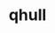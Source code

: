 ---
title: "qhull"
layout: cache
categories: [package, develop]
meta: {"versions": ["2020.2"], "compilers": ["apple-clang@=14.0.0", "apple-clang@=14.0.3", "gcc@=11.1.0", "gcc@=11.3.0", "gcc@=7.3.1", "gcc@=7.5.0"], "oss": ["amzn2", "ubuntu18.04", "ubuntu20.04", "ubuntu22.04", "ventura"], "platforms": ["darwin", "linux"], "targets": ["aarch64", "ivybridge", "ppc64le", "x86_64", "x86_64_v3"], "stacks": ["data-vis-sdk", "e4s", "e4s-power", "ml-darwin-aarch64-mps", "ml-linux-x86_64-cpu", "ml-linux-x86_64-cuda", "radiuss", "root"], "num_specs": 58, "num_specs_by_stack": {"ml-darwin-aarch64-mps": 1, "root": 58, "radiuss": 2, "e4s-power": 2, "e4s": 4, "data-vis-sdk": 2, "ml-linux-x86_64-cpu": 2, "ml-linux-x86_64-cuda": 2}}
spec_details: [{"hash": "mntv7phxblvr6k57ailszkyorpcql5ms", "compiler": "apple-clang@=14.0.0", "versions": ["2020.2"], "os": "ventura", "platform": "darwin", "target": "aarch64", "variants": ["build_system=cmake", "build_type=Release", "generator=make", "~ipo"], "stacks": ["ml-darwin-aarch64-mps", "root"], "size": "-", "tarball": "https://binaries.spack.io/develop/build_cache/darwin-ventura-aarch64/apple-clang-14.0.0/qhull-2020.2/darwin-ventura-aarch64-apple-clang-14.0.0-qhull-2020.2-mntv7phxblvr6k57ailszkyorpcql5ms.spack"}, {"hash": "irp4uuaouewnw6tltp7lwaw7uprbger4", "compiler": "apple-clang@=14.0.0", "versions": ["2020.2"], "os": "ventura", "platform": "darwin", "target": "aarch64", "variants": ["build_system=cmake", "build_type=Release", "generator=make", "~ipo"], "stacks": ["root"], "size": "-", "tarball": "https://binaries.spack.io/develop/build_cache/darwin-ventura-aarch64/apple-clang-14.0.0/qhull-2020.2/darwin-ventura-aarch64-apple-clang-14.0.0-qhull-2020.2-irp4uuaouewnw6tltp7lwaw7uprbger4.spack"}, {"hash": "mdxnocgpjo7yiqdopsde4xlxexqk47b6", "compiler": "apple-clang@=14.0.0", "versions": ["2020.2"], "os": "ventura", "platform": "darwin", "target": "aarch64", "variants": ["build_system=cmake", "build_type=Release", "generator=make", "~ipo"], "stacks": ["root"], "size": "-", "tarball": "https://binaries.spack.io/develop/build_cache/darwin-ventura-aarch64/apple-clang-14.0.0/qhull-2020.2/darwin-ventura-aarch64-apple-clang-14.0.0-qhull-2020.2-mdxnocgpjo7yiqdopsde4xlxexqk47b6.spack"}, {"hash": "piv6ogydtibovhub6tp4btej7mszonhh", "compiler": "apple-clang@=14.0.3", "versions": ["2020.2"], "os": "ventura", "platform": "darwin", "target": "aarch64", "variants": ["build_system=cmake", "build_type=Release", "generator=make", "~ipo"], "stacks": ["root"], "size": "-", "tarball": "https://binaries.spack.io/develop/build_cache/darwin-ventura-aarch64/apple-clang-14.0.3/qhull-2020.2/darwin-ventura-aarch64-apple-clang-14.0.3-qhull-2020.2-piv6ogydtibovhub6tp4btej7mszonhh.spack"}, {"hash": "u3lvirn6s7z53x3ol4cvc2rs5pupvpbf", "compiler": "gcc@=7.3.1", "versions": ["2020.2"], "os": "amzn2", "platform": "linux", "target": "ivybridge", "variants": ["build_system=cmake", "build_type=RelWithDebInfo", "~ipo"], "stacks": ["root"], "size": "-", "tarball": "https://binaries.spack.io/develop/build_cache/linux-amzn2-ivybridge/gcc-7.3.1/qhull-2020.2/linux-amzn2-ivybridge-gcc-7.3.1-qhull-2020.2-u3lvirn6s7z53x3ol4cvc2rs5pupvpbf.spack"}, {"hash": "hwavombrtomeutcsu347wifj7bxjypve", "compiler": "gcc@=7.3.1", "versions": ["2020.2"], "os": "amzn2", "platform": "linux", "target": "ivybridge", "variants": ["build_system=cmake", "build_type=RelWithDebInfo", "~ipo"], "stacks": ["root"], "size": "-", "tarball": "https://binaries.spack.io/develop/build_cache/linux-amzn2-ivybridge/gcc-7.3.1/qhull-2020.2/linux-amzn2-ivybridge-gcc-7.3.1-qhull-2020.2-hwavombrtomeutcsu347wifj7bxjypve.spack"}, {"hash": "fb5abgf5xjx3b4ejypbeel5gwbwbcccv", "compiler": "gcc@=7.3.1", "versions": ["2020.2"], "os": "amzn2", "platform": "linux", "target": "x86_64_v3", "variants": ["build_type=RelWithDebInfo", "~ipo"], "stacks": ["root"], "size": "-", "tarball": "https://binaries.spack.io/develop/build_cache/linux-amzn2-x86_64_v3/gcc-7.3.1/qhull-2020.2/linux-amzn2-x86_64_v3-gcc-7.3.1-qhull-2020.2-fb5abgf5xjx3b4ejypbeel5gwbwbcccv.spack"}, {"hash": "uc6x66dwvkfohtn6q4lxhs32sofatshm", "compiler": "gcc@=7.3.1", "versions": ["2020.2"], "os": "amzn2", "platform": "linux", "target": "x86_64_v3", "variants": ["build_system=cmake", "build_type=RelWithDebInfo", "~ipo"], "stacks": ["root"], "size": "-", "tarball": "https://binaries.spack.io/develop/build_cache/linux-amzn2-x86_64_v3/gcc-7.3.1/qhull-2020.2/linux-amzn2-x86_64_v3-gcc-7.3.1-qhull-2020.2-uc6x66dwvkfohtn6q4lxhs32sofatshm.spack"}, {"hash": "pfwmd5suraxcrock64tlrjmdxqgmul4x", "compiler": "gcc@=7.3.1", "versions": ["2020.2"], "os": "amzn2", "platform": "linux", "target": "x86_64_v3", "variants": ["build_type=RelWithDebInfo", "~ipo"], "stacks": ["root"], "size": "-", "tarball": "https://binaries.spack.io/develop/build_cache/linux-amzn2-x86_64_v3/gcc-7.3.1/qhull-2020.2/linux-amzn2-x86_64_v3-gcc-7.3.1-qhull-2020.2-pfwmd5suraxcrock64tlrjmdxqgmul4x.spack"}, {"hash": "qa66w7ujhc7xjvsgvy4qvg2oremrcqhh", "compiler": "gcc@=7.3.1", "versions": ["2020.2"], "os": "amzn2", "platform": "linux", "target": "x86_64_v3", "variants": ["build_system=cmake", "build_type=RelWithDebInfo", "~ipo"], "stacks": ["root"], "size": "-", "tarball": "https://binaries.spack.io/develop/build_cache/linux-amzn2-x86_64_v3/gcc-7.3.1/qhull-2020.2/linux-amzn2-x86_64_v3-gcc-7.3.1-qhull-2020.2-qa66w7ujhc7xjvsgvy4qvg2oremrcqhh.spack"}, {"hash": "po5bq27ya2pasugqsnqoyhsq6n2wktah", "compiler": "gcc@=7.3.1", "versions": ["2020.2"], "os": "amzn2", "platform": "linux", "target": "x86_64_v3", "variants": ["build_system=cmake", "build_type=RelWithDebInfo", "~ipo"], "stacks": ["root"], "size": "-", "tarball": "https://binaries.spack.io/develop/build_cache/linux-amzn2-x86_64_v3/gcc-7.3.1/qhull-2020.2/linux-amzn2-x86_64_v3-gcc-7.3.1-qhull-2020.2-po5bq27ya2pasugqsnqoyhsq6n2wktah.spack"}, {"hash": "e247cnjf5hdcn3qknmvr5ldpwuvon2gv", "compiler": "gcc@=7.3.1", "versions": ["2020.2"], "os": "amzn2", "platform": "linux", "target": "x86_64_v3", "variants": ["build_system=cmake", "build_type=RelWithDebInfo", "generator=make", "~ipo"], "stacks": ["root"], "size": "-", "tarball": "https://binaries.spack.io/develop/build_cache/linux-amzn2-x86_64_v3/gcc-7.3.1/qhull-2020.2/linux-amzn2-x86_64_v3-gcc-7.3.1-qhull-2020.2-e247cnjf5hdcn3qknmvr5ldpwuvon2gv.spack"}, {"hash": "pkekrwrja6wkgo64a3c7yvpiuklba2np", "compiler": "gcc@=7.5.0", "versions": ["2020.2"], "os": "ubuntu18.04", "platform": "linux", "target": "x86_64", "variants": ["build_type=RelWithDebInfo", "~ipo"], "stacks": ["root"], "size": "-", "tarball": "https://binaries.spack.io/develop/build_cache/linux-ubuntu18.04-x86_64/gcc-7.5.0/qhull-2020.2/linux-ubuntu18.04-x86_64-gcc-7.5.0-qhull-2020.2-pkekrwrja6wkgo64a3c7yvpiuklba2np.spack"}, {"hash": "z37qrc5q4izsl3kr7l4k3rjouluartgc", "compiler": "gcc@=7.5.0", "versions": ["2020.2"], "os": "ubuntu18.04", "platform": "linux", "target": "x86_64", "variants": ["build_type=RelWithDebInfo", "~ipo"], "stacks": ["root"], "size": "-", "tarball": "https://binaries.spack.io/develop/build_cache/linux-ubuntu18.04-x86_64/gcc-7.5.0/qhull-2020.2/linux-ubuntu18.04-x86_64-gcc-7.5.0-qhull-2020.2-z37qrc5q4izsl3kr7l4k3rjouluartgc.spack"}, {"hash": "b3atm2rfnkkjklmnnhpwxagkh47drlim", "compiler": "gcc@=7.5.0", "versions": ["2020.2"], "os": "ubuntu18.04", "platform": "linux", "target": "x86_64", "variants": ["build_system=cmake", "build_type=RelWithDebInfo", "~ipo"], "stacks": ["root"], "size": "-", "tarball": "https://binaries.spack.io/develop/build_cache/linux-ubuntu18.04-x86_64/gcc-7.5.0/qhull-2020.2/linux-ubuntu18.04-x86_64-gcc-7.5.0-qhull-2020.2-b3atm2rfnkkjklmnnhpwxagkh47drlim.spack"}, {"hash": "upr7h575gec4a5lhygiydp344n3nrmhv", "compiler": "gcc@=7.5.0", "versions": ["2020.2"], "os": "ubuntu18.04", "platform": "linux", "target": "x86_64", "variants": ["build_type=RelWithDebInfo", "~ipo"], "stacks": ["root"], "size": "-", "tarball": "https://binaries.spack.io/develop/build_cache/linux-ubuntu18.04-x86_64/gcc-7.5.0/qhull-2020.2/linux-ubuntu18.04-x86_64-gcc-7.5.0-qhull-2020.2-upr7h575gec4a5lhygiydp344n3nrmhv.spack"}, {"hash": "2jqtyfdzrptrx7x7rpir7r64eewmo24g", "compiler": "gcc@=7.5.0", "versions": ["2020.2"], "os": "ubuntu18.04", "platform": "linux", "target": "x86_64", "variants": ["build_system=cmake", "build_type=RelWithDebInfo", "~ipo"], "stacks": ["root"], "size": "-", "tarball": "https://binaries.spack.io/develop/build_cache/linux-ubuntu18.04-x86_64/gcc-7.5.0/qhull-2020.2/linux-ubuntu18.04-x86_64-gcc-7.5.0-qhull-2020.2-2jqtyfdzrptrx7x7rpir7r64eewmo24g.spack"}, {"hash": "qhuy2r7dr4omdak3swjrx2wby3eqbi3x", "compiler": "gcc@=7.5.0", "versions": ["2020.2"], "os": "ubuntu18.04", "platform": "linux", "target": "x86_64", "variants": ["build_type=RelWithDebInfo", "~ipo"], "stacks": ["root"], "size": "-", "tarball": "https://binaries.spack.io/develop/build_cache/linux-ubuntu18.04-x86_64/gcc-7.5.0/qhull-2020.2/linux-ubuntu18.04-x86_64-gcc-7.5.0-qhull-2020.2-qhuy2r7dr4omdak3swjrx2wby3eqbi3x.spack"}, {"hash": "tiher2ubjm5bx6jeozbqyunx2jmmglka", "compiler": "gcc@=7.5.0", "versions": ["2020.2"], "os": "ubuntu18.04", "platform": "linux", "target": "x86_64", "variants": ["build_system=cmake", "build_type=RelWithDebInfo", "~ipo"], "stacks": ["root"], "size": "-", "tarball": "https://binaries.spack.io/develop/build_cache/linux-ubuntu18.04-x86_64/gcc-7.5.0/qhull-2020.2/linux-ubuntu18.04-x86_64-gcc-7.5.0-qhull-2020.2-tiher2ubjm5bx6jeozbqyunx2jmmglka.spack"}, {"hash": "mmrrj2tlketadxqyqj2r7ow2ocyay6fu", "compiler": "gcc@=7.5.0", "versions": ["2020.2"], "os": "ubuntu18.04", "platform": "linux", "target": "x86_64", "variants": ["build_system=cmake", "build_type=RelWithDebInfo", "generator=make", "~ipo"], "stacks": ["root"], "size": "-", "tarball": "https://binaries.spack.io/develop/build_cache/linux-ubuntu18.04-x86_64/gcc-7.5.0/qhull-2020.2/linux-ubuntu18.04-x86_64-gcc-7.5.0-qhull-2020.2-mmrrj2tlketadxqyqj2r7ow2ocyay6fu.spack"}, {"hash": "chpnd5rykvjcyri4xebn7uc37s7w2irk", "compiler": "gcc@=7.5.0", "versions": ["2020.2"], "os": "ubuntu18.04", "platform": "linux", "target": "x86_64", "variants": ["build_type=RelWithDebInfo", "~ipo"], "stacks": ["root"], "size": "-", "tarball": "https://binaries.spack.io/develop/build_cache/linux-ubuntu18.04-x86_64/gcc-7.5.0/qhull-2020.2/linux-ubuntu18.04-x86_64-gcc-7.5.0-qhull-2020.2-chpnd5rykvjcyri4xebn7uc37s7w2irk.spack"}, {"hash": "46hswxtesvbnz3kjanwdk3g5rbospp62", "compiler": "gcc@=7.5.0", "versions": ["2020.2"], "os": "ubuntu18.04", "platform": "linux", "target": "x86_64", "variants": ["build_type=RelWithDebInfo", "~ipo"], "stacks": ["root"], "size": "-", "tarball": "https://binaries.spack.io/develop/build_cache/linux-ubuntu18.04-x86_64/gcc-7.5.0/qhull-2020.2/linux-ubuntu18.04-x86_64-gcc-7.5.0-qhull-2020.2-46hswxtesvbnz3kjanwdk3g5rbospp62.spack"}, {"hash": "prbcktkalb3yuol77iyhipsa7mvmsxz2", "compiler": "gcc@=7.5.0", "versions": ["2020.2"], "os": "ubuntu18.04", "platform": "linux", "target": "x86_64", "variants": ["build_type=RelWithDebInfo", "~ipo"], "stacks": ["root"], "size": "-", "tarball": "https://binaries.spack.io/develop/build_cache/linux-ubuntu18.04-x86_64/gcc-7.5.0/qhull-2020.2/linux-ubuntu18.04-x86_64-gcc-7.5.0-qhull-2020.2-prbcktkalb3yuol77iyhipsa7mvmsxz2.spack"}, {"hash": "7c6iio3pfwsi4uc7dahbz2ej7ux5k4rv", "compiler": "gcc@=7.5.0", "versions": ["2020.2"], "os": "ubuntu18.04", "platform": "linux", "target": "x86_64", "variants": ["build_system=cmake", "build_type=RelWithDebInfo", "~ipo"], "stacks": ["root"], "size": "-", "tarball": "https://binaries.spack.io/develop/build_cache/linux-ubuntu18.04-x86_64/gcc-7.5.0/qhull-2020.2/linux-ubuntu18.04-x86_64-gcc-7.5.0-qhull-2020.2-7c6iio3pfwsi4uc7dahbz2ej7ux5k4rv.spack"}, {"hash": "hxzrnicunskhy2jwxkmzirevovnujel6", "compiler": "gcc@=7.5.0", "versions": ["2020.2"], "os": "ubuntu18.04", "platform": "linux", "target": "x86_64", "variants": ["build_type=RelWithDebInfo", "~ipo"], "stacks": ["root"], "size": "-", "tarball": "https://binaries.spack.io/develop/build_cache/linux-ubuntu18.04-x86_64/gcc-7.5.0/qhull-2020.2/linux-ubuntu18.04-x86_64-gcc-7.5.0-qhull-2020.2-hxzrnicunskhy2jwxkmzirevovnujel6.spack"}, {"hash": "6wjxswvjjyyfvo6rqaz3mwbymy355moc", "compiler": "gcc@=7.5.0", "versions": ["2020.2"], "os": "ubuntu18.04", "platform": "linux", "target": "x86_64_v3", "variants": ["build_system=cmake", "build_type=Release", "generator=make", "~ipo"], "stacks": ["root", "radiuss"], "size": "-", "tarball": "https://binaries.spack.io/develop/build_cache/linux-ubuntu18.04-x86_64_v3/gcc-7.5.0/qhull-2020.2/linux-ubuntu18.04-x86_64_v3-gcc-7.5.0-qhull-2020.2-6wjxswvjjyyfvo6rqaz3mwbymy355moc.spack"}, {"hash": "32kdxcaaw3mqjmlrrfenogim6mw22rxp", "compiler": "gcc@=7.5.0", "versions": ["2020.2"], "os": "ubuntu18.04", "platform": "linux", "target": "x86_64_v3", "variants": ["build_system=cmake", "build_type=Release", "generator=make", "~ipo"], "stacks": ["root"], "size": "-", "tarball": "https://binaries.spack.io/develop/build_cache/linux-ubuntu18.04-x86_64_v3/gcc-7.5.0/qhull-2020.2/linux-ubuntu18.04-x86_64_v3-gcc-7.5.0-qhull-2020.2-32kdxcaaw3mqjmlrrfenogim6mw22rxp.spack"}, {"hash": "yo6rehsjops46llx2xinfs3nxdvzzrup", "compiler": "gcc@=7.5.0", "versions": ["2020.2"], "os": "ubuntu18.04", "platform": "linux", "target": "x86_64_v3", "variants": ["build_system=cmake", "build_type=RelWithDebInfo", "generator=make", "~ipo"], "stacks": ["root"], "size": "-", "tarball": "https://binaries.spack.io/develop/build_cache/linux-ubuntu18.04-x86_64_v3/gcc-7.5.0/qhull-2020.2/linux-ubuntu18.04-x86_64_v3-gcc-7.5.0-qhull-2020.2-yo6rehsjops46llx2xinfs3nxdvzzrup.spack"}, {"hash": "fafyhofbdrxnlmjoqx4ruv5trqdrf5if", "compiler": "gcc@=7.5.0", "versions": ["2020.2"], "os": "ubuntu18.04", "platform": "linux", "target": "x86_64_v3", "variants": ["build_system=cmake", "build_type=RelWithDebInfo", "generator=make", "~ipo"], "stacks": ["root"], "size": "-", "tarball": "https://binaries.spack.io/develop/build_cache/linux-ubuntu18.04-x86_64_v3/gcc-7.5.0/qhull-2020.2/linux-ubuntu18.04-x86_64_v3-gcc-7.5.0-qhull-2020.2-fafyhofbdrxnlmjoqx4ruv5trqdrf5if.spack"}, {"hash": "nwel4m4aj7rsow264qa5zvjod7ppkabk", "compiler": "gcc@=7.5.0", "versions": ["2020.2"], "os": "ubuntu18.04", "platform": "linux", "target": "x86_64_v3", "variants": ["build_system=cmake", "build_type=Release", "generator=make", "~ipo"], "stacks": ["root", "radiuss"], "size": "-", "tarball": "https://binaries.spack.io/develop/build_cache/linux-ubuntu18.04-x86_64_v3/gcc-7.5.0/qhull-2020.2/linux-ubuntu18.04-x86_64_v3-gcc-7.5.0-qhull-2020.2-nwel4m4aj7rsow264qa5zvjod7ppkabk.spack"}, {"hash": "cvtnm2j45kdxya3oxr7y5tpyp3otd6mr", "compiler": "gcc@=7.5.0", "versions": ["2020.2"], "os": "ubuntu18.04", "platform": "linux", "target": "x86_64_v3", "variants": ["build_system=cmake", "build_type=Release", "generator=make", "~ipo"], "stacks": ["root"], "size": "-", "tarball": "https://binaries.spack.io/develop/build_cache/linux-ubuntu18.04-x86_64_v3/gcc-7.5.0/qhull-2020.2/linux-ubuntu18.04-x86_64_v3-gcc-7.5.0-qhull-2020.2-cvtnm2j45kdxya3oxr7y5tpyp3otd6mr.spack"}, {"hash": "cbzbvkgqiv6bokua44qjpbrtudikhtck", "compiler": "gcc@=7.5.0", "versions": ["2020.2"], "os": "ubuntu18.04", "platform": "linux", "target": "x86_64_v3", "variants": ["build_system=cmake", "build_type=RelWithDebInfo", "generator=make", "~ipo"], "stacks": ["root"], "size": "-", "tarball": "https://binaries.spack.io/develop/build_cache/linux-ubuntu18.04-x86_64_v3/gcc-7.5.0/qhull-2020.2/linux-ubuntu18.04-x86_64_v3-gcc-7.5.0-qhull-2020.2-cbzbvkgqiv6bokua44qjpbrtudikhtck.spack"}, {"hash": "tv2dgbgbhml5fnoncrqihiucwmizdbcv", "compiler": "gcc@=11.1.0", "versions": ["2020.2"], "os": "ubuntu20.04", "platform": "linux", "target": "ppc64le", "variants": ["build_system=cmake", "build_type=Release", "generator=make", "~ipo"], "stacks": ["e4s-power", "root"], "size": "-", "tarball": "https://binaries.spack.io/develop/build_cache/linux-ubuntu20.04-ppc64le/gcc-11.1.0/qhull-2020.2/linux-ubuntu20.04-ppc64le-gcc-11.1.0-qhull-2020.2-tv2dgbgbhml5fnoncrqihiucwmizdbcv.spack"}, {"hash": "nzsly2r5dzlflgjet4wvme2ymn33m6ve", "compiler": "gcc@=11.1.0", "versions": ["2020.2"], "os": "ubuntu20.04", "platform": "linux", "target": "ppc64le", "variants": ["build_system=cmake", "build_type=RelWithDebInfo", "generator=make", "~ipo"], "stacks": ["root"], "size": "-", "tarball": "https://binaries.spack.io/develop/build_cache/linux-ubuntu20.04-ppc64le/gcc-11.1.0/qhull-2020.2/linux-ubuntu20.04-ppc64le-gcc-11.1.0-qhull-2020.2-nzsly2r5dzlflgjet4wvme2ymn33m6ve.spack"}, {"hash": "dpdjexrcckgwjmsekv2k3gg7iw747g6c", "compiler": "gcc@=11.1.0", "versions": ["2020.2"], "os": "ubuntu20.04", "platform": "linux", "target": "ppc64le", "variants": ["build_system=cmake", "build_type=Release", "generator=make", "~ipo"], "stacks": ["root"], "size": "-", "tarball": "https://binaries.spack.io/develop/build_cache/linux-ubuntu20.04-ppc64le/gcc-11.1.0/qhull-2020.2/linux-ubuntu20.04-ppc64le-gcc-11.1.0-qhull-2020.2-dpdjexrcckgwjmsekv2k3gg7iw747g6c.spack"}, {"hash": "mrejhrkynoavhxihqdedznhabfhstzzk", "compiler": "gcc@=11.1.0", "versions": ["2020.2"], "os": "ubuntu20.04", "platform": "linux", "target": "ppc64le", "variants": ["build_system=cmake", "build_type=Release", "generator=make", "~ipo"], "stacks": ["root"], "size": "-", "tarball": "https://binaries.spack.io/develop/build_cache/linux-ubuntu20.04-ppc64le/gcc-11.1.0/qhull-2020.2/linux-ubuntu20.04-ppc64le-gcc-11.1.0-qhull-2020.2-mrejhrkynoavhxihqdedznhabfhstzzk.spack"}, {"hash": "ntdnve2wwjnjczmkxbqxs3mcuhgnv5xk", "compiler": "gcc@=11.1.0", "versions": ["2020.2"], "os": "ubuntu20.04", "platform": "linux", "target": "ppc64le", "variants": ["build_system=cmake", "build_type=Release", "generator=make", "~ipo"], "stacks": ["e4s-power", "root"], "size": "-", "tarball": "https://binaries.spack.io/develop/build_cache/linux-ubuntu20.04-ppc64le/gcc-11.1.0/qhull-2020.2/linux-ubuntu20.04-ppc64le-gcc-11.1.0-qhull-2020.2-ntdnve2wwjnjczmkxbqxs3mcuhgnv5xk.spack"}, {"hash": "xsd6q6d2fvxd75kc2tidam5d7pgpridn", "compiler": "gcc@=11.1.0", "versions": ["2020.2"], "os": "ubuntu20.04", "platform": "linux", "target": "ppc64le", "variants": ["build_system=cmake", "build_type=Release", "generator=make", "~ipo"], "stacks": ["root"], "size": "-", "tarball": "https://binaries.spack.io/develop/build_cache/linux-ubuntu20.04-ppc64le/gcc-11.1.0/qhull-2020.2/linux-ubuntu20.04-ppc64le-gcc-11.1.0-qhull-2020.2-xsd6q6d2fvxd75kc2tidam5d7pgpridn.spack"}, {"hash": "pxpunfflusmjvmg4rwe4t6dkvomevkej", "compiler": "gcc@=11.1.0", "versions": ["2020.2"], "os": "ubuntu20.04", "platform": "linux", "target": "x86_64_v3", "variants": ["build_system=cmake", "build_type=Release", "generator=make", "~ipo"], "stacks": ["root"], "size": "-", "tarball": "https://binaries.spack.io/develop/build_cache/linux-ubuntu20.04-x86_64_v3/gcc-11.1.0/qhull-2020.2/linux-ubuntu20.04-x86_64_v3-gcc-11.1.0-qhull-2020.2-pxpunfflusmjvmg4rwe4t6dkvomevkej.spack"}, {"hash": "wrz2pkkvo62h4q3jeoczfji5444kwou7", "compiler": "gcc@=11.1.0", "versions": ["2020.2"], "os": "ubuntu20.04", "platform": "linux", "target": "x86_64_v3", "variants": ["build_system=cmake", "build_type=Release", "generator=make", "~ipo"], "stacks": ["e4s", "root"], "size": "-", "tarball": "https://binaries.spack.io/develop/build_cache/linux-ubuntu20.04-x86_64_v3/gcc-11.1.0/qhull-2020.2/linux-ubuntu20.04-x86_64_v3-gcc-11.1.0-qhull-2020.2-wrz2pkkvo62h4q3jeoczfji5444kwou7.spack"}, {"hash": "5rof36mnleqdo73kf64clqlqylukr37w", "compiler": "gcc@=11.1.0", "versions": ["2020.2"], "os": "ubuntu20.04", "platform": "linux", "target": "x86_64_v3", "variants": ["build_system=cmake", "build_type=Release", "generator=make", "~ipo"], "stacks": ["data-vis-sdk", "root"], "size": "-", "tarball": "https://binaries.spack.io/develop/build_cache/linux-ubuntu20.04-x86_64_v3/gcc-11.1.0/qhull-2020.2/linux-ubuntu20.04-x86_64_v3-gcc-11.1.0-qhull-2020.2-5rof36mnleqdo73kf64clqlqylukr37w.spack"}, {"hash": "46w5igyxrkz7hkeg5sd4shuiy4hqojck", "compiler": "gcc@=11.1.0", "versions": ["2020.2"], "os": "ubuntu20.04", "platform": "linux", "target": "x86_64_v3", "variants": ["build_system=cmake", "build_type=Release", "generator=make", "~ipo"], "stacks": ["e4s", "root"], "size": "-", "tarball": "https://binaries.spack.io/develop/build_cache/linux-ubuntu20.04-x86_64_v3/gcc-11.1.0/qhull-2020.2/linux-ubuntu20.04-x86_64_v3-gcc-11.1.0-qhull-2020.2-46w5igyxrkz7hkeg5sd4shuiy4hqojck.spack"}, {"hash": "psavflfxc657ztqi5kawkt2ozclcb6qg", "compiler": "gcc@=11.1.0", "versions": ["2020.2"], "os": "ubuntu20.04", "platform": "linux", "target": "x86_64_v3", "variants": ["build_system=cmake", "build_type=RelWithDebInfo", "generator=make", "~ipo"], "stacks": ["root"], "size": "-", "tarball": "https://binaries.spack.io/develop/build_cache/linux-ubuntu20.04-x86_64_v3/gcc-11.1.0/qhull-2020.2/linux-ubuntu20.04-x86_64_v3-gcc-11.1.0-qhull-2020.2-psavflfxc657ztqi5kawkt2ozclcb6qg.spack"}, {"hash": "6s3oqvwdyzfoxmk5dnkt6hk6vsf3sx6t", "compiler": "gcc@=11.1.0", "versions": ["2020.2"], "os": "ubuntu20.04", "platform": "linux", "target": "x86_64_v3", "variants": ["build_system=cmake", "build_type=Release", "generator=make", "~ipo"], "stacks": ["root"], "size": "-", "tarball": "https://binaries.spack.io/develop/build_cache/linux-ubuntu20.04-x86_64_v3/gcc-11.1.0/qhull-2020.2/linux-ubuntu20.04-x86_64_v3-gcc-11.1.0-qhull-2020.2-6s3oqvwdyzfoxmk5dnkt6hk6vsf3sx6t.spack"}, {"hash": "za47nh42qezrgurqz6bmddcfyigklgwz", "compiler": "gcc@=11.1.0", "versions": ["2020.2"], "os": "ubuntu20.04", "platform": "linux", "target": "x86_64_v3", "variants": ["build_system=cmake", "build_type=Release", "generator=make", "~ipo"], "stacks": ["e4s", "root"], "size": "-", "tarball": "https://binaries.spack.io/develop/build_cache/linux-ubuntu20.04-x86_64_v3/gcc-11.1.0/qhull-2020.2/linux-ubuntu20.04-x86_64_v3-gcc-11.1.0-qhull-2020.2-za47nh42qezrgurqz6bmddcfyigklgwz.spack"}, {"hash": "d5qlrscfb7mnynol7ggitk5dendrr62y", "compiler": "gcc@=11.1.0", "versions": ["2020.2"], "os": "ubuntu20.04", "platform": "linux", "target": "x86_64_v3", "variants": ["build_system=cmake", "build_type=Release", "generator=make", "~ipo"], "stacks": ["root"], "size": "-", "tarball": "https://binaries.spack.io/develop/build_cache/linux-ubuntu20.04-x86_64_v3/gcc-11.1.0/qhull-2020.2/linux-ubuntu20.04-x86_64_v3-gcc-11.1.0-qhull-2020.2-d5qlrscfb7mnynol7ggitk5dendrr62y.spack"}, {"hash": "qgs56qqoywy4cf5c7qv7oprvcrqjmhzu", "compiler": "gcc@=11.1.0", "versions": ["2020.2"], "os": "ubuntu20.04", "platform": "linux", "target": "x86_64_v3", "variants": ["build_system=cmake", "build_type=Release", "generator=make", "~ipo"], "stacks": ["data-vis-sdk", "root"], "size": "-", "tarball": "https://binaries.spack.io/develop/build_cache/linux-ubuntu20.04-x86_64_v3/gcc-11.1.0/qhull-2020.2/linux-ubuntu20.04-x86_64_v3-gcc-11.1.0-qhull-2020.2-qgs56qqoywy4cf5c7qv7oprvcrqjmhzu.spack"}, {"hash": "mgtzhuvyjmqww7l3z5qn66iqfwosxzwf", "compiler": "gcc@=11.1.0", "versions": ["2020.2"], "os": "ubuntu20.04", "platform": "linux", "target": "x86_64_v3", "variants": ["build_system=cmake", "build_type=Release", "generator=make", "~ipo"], "stacks": ["root"], "size": "-", "tarball": "https://binaries.spack.io/develop/build_cache/linux-ubuntu20.04-x86_64_v3/gcc-11.1.0/qhull-2020.2/linux-ubuntu20.04-x86_64_v3-gcc-11.1.0-qhull-2020.2-mgtzhuvyjmqww7l3z5qn66iqfwosxzwf.spack"}, {"hash": "n32yh4cbyb27kknq2lcpdzw7pund2q2t", "compiler": "gcc@=11.1.0", "versions": ["2020.2"], "os": "ubuntu20.04", "platform": "linux", "target": "x86_64_v3", "variants": ["build_system=cmake", "build_type=Release", "generator=make", "~ipo"], "stacks": ["e4s", "root"], "size": "-", "tarball": "https://binaries.spack.io/develop/build_cache/linux-ubuntu20.04-x86_64_v3/gcc-11.1.0/qhull-2020.2/linux-ubuntu20.04-x86_64_v3-gcc-11.1.0-qhull-2020.2-n32yh4cbyb27kknq2lcpdzw7pund2q2t.spack"}, {"hash": "dxhzstlz45ujh2ug3g7esp5zpevvwmzo", "compiler": "gcc@=11.1.0", "versions": ["2020.2"], "os": "ubuntu20.04", "platform": "linux", "target": "x86_64_v3", "variants": ["build_system=cmake", "build_type=Release", "generator=make", "~ipo"], "stacks": ["root"], "size": "-", "tarball": "https://binaries.spack.io/develop/build_cache/linux-ubuntu20.04-x86_64_v3/gcc-11.1.0/qhull-2020.2/linux-ubuntu20.04-x86_64_v3-gcc-11.1.0-qhull-2020.2-dxhzstlz45ujh2ug3g7esp5zpevvwmzo.spack"}, {"hash": "vfwbqpbjfqyxdigbcxwfytg2li6x6vmg", "compiler": "gcc@=11.1.0", "versions": ["2020.2"], "os": "ubuntu20.04", "platform": "linux", "target": "x86_64_v3", "variants": ["build_system=cmake", "build_type=RelWithDebInfo", "generator=make", "~ipo"], "stacks": ["root"], "size": "-", "tarball": "https://binaries.spack.io/develop/build_cache/linux-ubuntu20.04-x86_64_v3/gcc-11.1.0/qhull-2020.2/linux-ubuntu20.04-x86_64_v3-gcc-11.1.0-qhull-2020.2-vfwbqpbjfqyxdigbcxwfytg2li6x6vmg.spack"}, {"hash": "w4sqvnzyo3qazjvd6xn7wvgpm4vozzmi", "compiler": "gcc@=11.1.0", "versions": ["2020.2"], "os": "ubuntu20.04", "platform": "linux", "target": "x86_64_v3", "variants": ["build_system=cmake", "build_type=Release", "generator=make", "~ipo"], "stacks": ["root"], "size": "-", "tarball": "https://binaries.spack.io/develop/build_cache/linux-ubuntu20.04-x86_64_v3/gcc-11.1.0/qhull-2020.2/linux-ubuntu20.04-x86_64_v3-gcc-11.1.0-qhull-2020.2-w4sqvnzyo3qazjvd6xn7wvgpm4vozzmi.spack"}, {"hash": "t3vhgho37nfiyyhlf6sw7eilxhsncwai", "compiler": "gcc@=11.1.0", "versions": ["2020.2"], "os": "ubuntu20.04", "platform": "linux", "target": "x86_64_v3", "variants": ["build_system=cmake", "build_type=Release", "generator=make", "~ipo"], "stacks": ["root"], "size": "-", "tarball": "https://binaries.spack.io/develop/build_cache/linux-ubuntu20.04-x86_64_v3/gcc-11.1.0/qhull-2020.2/linux-ubuntu20.04-x86_64_v3-gcc-11.1.0-qhull-2020.2-t3vhgho37nfiyyhlf6sw7eilxhsncwai.spack"}, {"hash": "brxqbuhitlsz5campgoc22xpecfcqsmm", "compiler": "gcc@=11.3.0", "versions": ["2020.2"], "os": "ubuntu22.04", "platform": "linux", "target": "x86_64_v3", "variants": ["build_system=cmake", "build_type=Release", "generator=make", "~ipo"], "stacks": ["ml-linux-x86_64-cpu", "ml-linux-x86_64-cuda", "root"], "size": "-", "tarball": "https://binaries.spack.io/develop/build_cache/linux-ubuntu22.04-x86_64_v3/gcc-11.3.0/qhull-2020.2/linux-ubuntu22.04-x86_64_v3-gcc-11.3.0-qhull-2020.2-brxqbuhitlsz5campgoc22xpecfcqsmm.spack"}, {"hash": "6fzawg7uvadzpgwy6j36mobap37bxopu", "compiler": "gcc@=11.3.0", "versions": ["2020.2"], "os": "ubuntu22.04", "platform": "linux", "target": "x86_64_v3", "variants": ["build_system=cmake", "build_type=RelWithDebInfo", "generator=make", "~ipo"], "stacks": ["root"], "size": "-", "tarball": "https://binaries.spack.io/develop/build_cache/linux-ubuntu22.04-x86_64_v3/gcc-11.3.0/qhull-2020.2/linux-ubuntu22.04-x86_64_v3-gcc-11.3.0-qhull-2020.2-6fzawg7uvadzpgwy6j36mobap37bxopu.spack"}, {"hash": "ppewz3hzpgvuezswasgjutktymrdyueu", "compiler": "gcc@=11.3.0", "versions": ["2020.2"], "os": "ubuntu22.04", "platform": "linux", "target": "x86_64_v3", "variants": ["build_system=cmake", "build_type=Release", "generator=make", "~ipo"], "stacks": ["root"], "size": "-", "tarball": "https://binaries.spack.io/develop/build_cache/linux-ubuntu22.04-x86_64_v3/gcc-11.3.0/qhull-2020.2/linux-ubuntu22.04-x86_64_v3-gcc-11.3.0-qhull-2020.2-ppewz3hzpgvuezswasgjutktymrdyueu.spack"}, {"hash": "a7pmuzbcrnxtshsmj37ufcbzhnwrdzhb", "compiler": "gcc@=11.3.0", "versions": ["2020.2"], "os": "ubuntu22.04", "platform": "linux", "target": "x86_64_v3", "variants": ["build_system=cmake", "build_type=Release", "generator=make", "~ipo"], "stacks": ["ml-linux-x86_64-cpu", "ml-linux-x86_64-cuda", "root"], "size": "-", "tarball": "https://binaries.spack.io/develop/build_cache/linux-ubuntu22.04-x86_64_v3/gcc-11.3.0/qhull-2020.2/linux-ubuntu22.04-x86_64_v3-gcc-11.3.0-qhull-2020.2-a7pmuzbcrnxtshsmj37ufcbzhnwrdzhb.spack"}, {"hash": "vqja6umaqwzysbtz4e2lkrfnbh6afi2f", "compiler": "gcc@=11.3.0", "versions": ["2020.2"], "os": "ubuntu22.04", "platform": "linux", "target": "x86_64_v3", "variants": ["build_system=cmake", "build_type=Release", "generator=make", "~ipo"], "stacks": ["root"], "size": "-", "tarball": "https://binaries.spack.io/develop/build_cache/linux-ubuntu22.04-x86_64_v3/gcc-11.3.0/qhull-2020.2/linux-ubuntu22.04-x86_64_v3-gcc-11.3.0-qhull-2020.2-vqja6umaqwzysbtz4e2lkrfnbh6afi2f.spack"}]
---